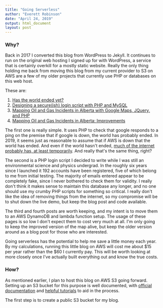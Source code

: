 ```yaml
---
title: "Going Serverless"
author: "Everett Robinson"
date: "April 24, 2019"
output: html_document
layout: post
---
```


### Why?

Back in 2017 I converted this blog from WordPress to Jekyll. It continues to run on the original web hosting I signed up for with WordPress, a service that is certainly overkill for a mostly static website. Really the only thing holding me back from moving this blog from my current provider to S3 on AWS are a few of my older projects that currently use PHP or databases on this web host.

These are:

1. [Has the world ended yet?](http://everettsprojects.com/end-of-the-world.php)
2. [Designing a secure(ish) login script with PHP and MySQL](http://everettsprojects.com/2013/02/17/designing-a-secureish-login-script-with-php-and-mysql/)
3. [Mapping Oil and Gas Incidents in Alberta with Google Maps, JQuery, and PHP](http://everettsprojects.com/2014/06/07/mapping-oil-and-gas-incidents-in-alberta-with-google-maps-jquery-and-php/)
4. [Mapping Oil and Gas Incidents in Alberta: Improvements](http://everettsprojects.com/2014/06/25/mapping-oil-and-gas-incidents-in-alberta-improvements/)


The first one is really simple. It uses PHP to check that google responds to a ping on the premise that if google is down, the world has probably ended. In 2019, it seems just as reasonable to assume that if AWS is down that the world has ended. And even if the world hasn't ended, [much of the internet probably has, at least temporarily](http://nymag.com/intelligencer/2018/03/when-amazon-web-services-goes-down-so-does-a-lot-of-the-web.html). And really that's the same thing, right?

The second is a PHP login script I decided to write while I was still an environmental science and physics undergrad. In the roughly six years since I launched it 192 accounts have been registered, five of which belong to me from initial testing. The majority of emails entered appear to be completely fake, since I never bothered to check them for validity. I really don't think it makes sense to maintain this database any longer, and no one should use my crumby PHP scripts for something so critical. I really don't like the idea of removing things from the internet, so my compromise will be to shut down the live demo, but keep the blog post and code available.

The third and fourth posts are worth keeping, and my intent is to move them to an AWS DynamoDB and lambda function setup. The usage of these pages is so low I don't expect them to cost very much at all. I'm only going to keep the improved version of the map alive, but keep the older version around as a blog post for those who are interested.

Going serverless has the potential to help me save a little money each year. By my calculations, running this little blog on AWS will cost me about \$15 per year rather than the \$60 I currently pay. This will be worth looking at more closely once I've actually built everything out and know the true costs.

### How?

As mentioned earlier, I plan to host this blog on AWS S3 going forward. Setting up an S3 bucket for this purpose is well documented, with  [official documentation](https://docs.aws.amazon.com/AmazonS3/latest/dev/WebsiteHosting.html) and [helpful tutorials](https://8thlight.com/blog/sarah-sunday/2018/02/14/making-a-static-website-with-jekyll-and-s3.html) to aid in the process.

The first step is to create a public S3 bucket for my blog.
